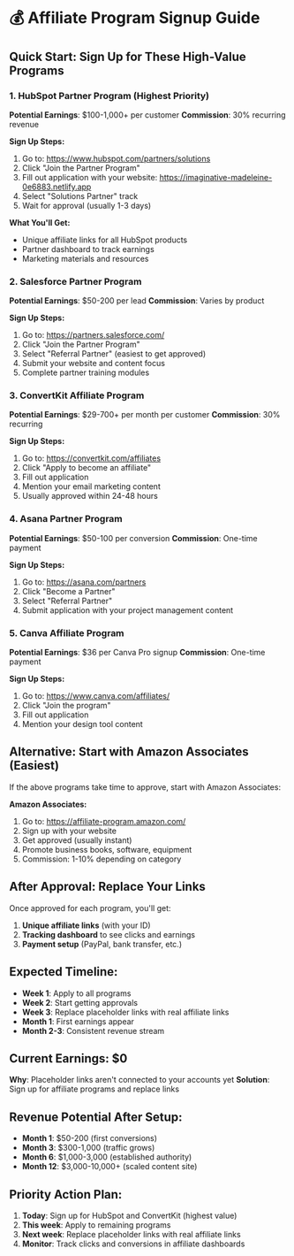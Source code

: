 # 💰 Affiliate Program Signup Guide

## Quick Start: Sign Up for These High-Value Programs

### 1. HubSpot Partner Program (Highest Priority)
**Potential Earnings**: $100-1,000+ per customer
**Commission**: 30% recurring revenue

**Sign Up Steps:**
1. Go to: https://www.hubspot.com/partners/solutions
2. Click "Join the Partner Program"
3. Fill out application with your website: https://imaginative-madeleine-0e6883.netlify.app
4. Select "Solutions Partner" track
5. Wait for approval (usually 1-3 days)

**What You'll Get:**
- Unique affiliate links for all HubSpot products
- Partner dashboard to track earnings
- Marketing materials and resources

### 2. Salesforce Partner Program
**Potential Earnings**: $50-200 per lead
**Commission**: Varies by product

**Sign Up Steps:**
1. Go to: https://partners.salesforce.com/
2. Click "Join the Partner Program"
3. Select "Referral Partner" (easiest to get approved)
4. Submit your website and content focus
5. Complete partner training modules

### 3. ConvertKit Affiliate Program
**Potential Earnings**: $29-700+ per month per customer
**Commission**: 30% recurring

**Sign Up Steps:**
1. Go to: https://convertkit.com/affiliates
2. Click "Apply to become an affiliate"
3. Fill out application
4. Mention your email marketing content
5. Usually approved within 24-48 hours

### 4. Asana Partner Program
**Potential Earnings**: $50-100 per conversion
**Commission**: One-time payment

**Sign Up Steps:**
1. Go to: https://asana.com/partners
2. Click "Become a Partner"
3. Select "Referral Partner"
4. Submit application with your project management content

### 5. Canva Affiliate Program
**Potential Earnings**: $36 per Canva Pro signup
**Commission**: One-time payment

**Sign Up Steps:**
1. Go to: https://www.canva.com/affiliates/
2. Click "Join the program"
3. Fill out application
4. Mention your design tool content

## Alternative: Start with Amazon Associates (Easiest)

If the above programs take time to approve, start with Amazon Associates:

**Amazon Associates:**
1. Go to: https://affiliate-program.amazon.com/
2. Sign up with your website
3. Get approved (usually instant)
4. Promote business books, software, equipment
5. Commission: 1-10% depending on category

## After Approval: Replace Your Links

Once approved for each program, you'll get:
1. **Unique affiliate links** (with your ID)
2. **Tracking dashboard** to see clicks and earnings
3. **Payment setup** (PayPal, bank transfer, etc.)

## Expected Timeline:
- **Week 1**: Apply to all programs
- **Week 2**: Start getting approvals
- **Week 3**: Replace placeholder links with real affiliate links
- **Month 1**: First earnings appear
- **Month 2-3**: Consistent revenue stream

## Current Earnings: $0
**Why**: Placeholder links aren't connected to your accounts yet
**Solution**: Sign up for affiliate programs and replace links

## Revenue Potential After Setup:
- **Month 1**: $50-200 (first conversions)
- **Month 3**: $300-1,000 (traffic grows)
- **Month 6**: $1,000-3,000 (established authority)
- **Month 12**: $3,000-10,000+ (scaled content site)

## Priority Action Plan:
1. **Today**: Sign up for HubSpot and ConvertKit (highest value)
2. **This week**: Apply to remaining programs
3. **Next week**: Replace placeholder links with real affiliate links
4. **Monitor**: Track clicks and conversions in affiliate dashboards
